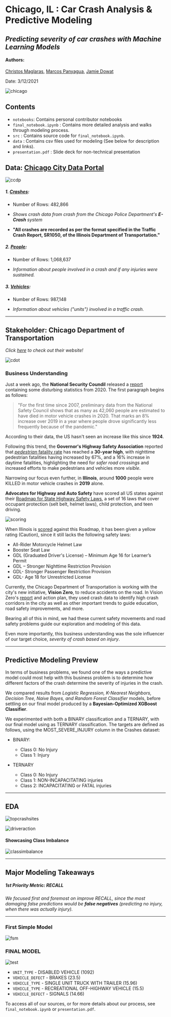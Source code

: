 # Chicago, IL : Car Crash Analysis & Predictive Modeling


## *Predicting severity of car crashes with Machine Learning Models*

#### Authors:
[Christos Maglaras](mailto:Christo111M@gmail.com), 
[Marcos Panyagua](mailto:marcosvppfernandes@gmail.com), 
[Jamie Dowat](mailto:jamie_dowat44@yahoo.com)

Date: 3/12/2021

![chicago](img/chicago_night_drive.jpg)


## Contents
* `notebooks`: Contains personal contributor notebooks
* `final_notebook.ipynb` : Contains more detailed analysis and walks through modeling process.
* `src` : Contains source code for `final_notebook.ipynb`.
* `data` : Contains csv files used for modeling (See below for description and links).
* `presentation.pdf` : Slide deck for non-technical presentation

## Data: [Chicago City Data Portal](https://data.cityofchicago.org/)

![ccdp](img/chicagocitydataportal.jpg)

##### 1. [Crashes](https://data.cityofchicago.org/Transportation/Traffic-Crashes-Crashes/85ca-t3if):

* Number of Rows: 482,866

* *Shows crash data from crash from the Chicago Police Department's **E-Crash** system*

* **"All crashes are recorded as per the format specified in the Traffic Crash Report, SR1050, of the Illinois Department of Transportation."**

##### 2. [People](https://data.cityofchicago.org/Transportation/Traffic-Crashes-People/u6pd-qa9d):

* Number of Rows: 1,068,637

* *Information about people involved in a crash and if any injuries were sustained.*

##### 3. [Vehicles](https://data.cityofchicago.org/Transportation/Traffic-Crashes-Vehicles/68nd-jvt3):

* Number of Rows: 987,148

* *Information about vehicles ("units") involved in a traffic crash.*

*********

## Stakeholder: Chicago Department of Transportation

*Click [here](https://www.chicago.gov/city/en/depts/cdot.html) to check out their website!*

![cdot](img/cdot.png)

### Business Understanding

Just a week ago, the **National Security Coundil** released a [report](https://www.nsc.org/newsroom/motor-vehicle-deaths-2020-estimated-to-be-highest) containing some disturbing statistics from 2020. The first paragraph begins as follows:
> "For the first time since 2007, preliminary data from the National Safety Council shows that as many as 42,060 people are estimated to have died in motor vehicle crashes in 2020. That marks an 8% increase over 2019 in a year where people drove significantly less frequently because of the pandemic."

According to their data, the US hasn't seen an increase like this since **1924**.

Following this trend, the **Governor's Highway Safety Association** reported that [*pedestrian* fatality rate](https://www.smartcitiesdive.com/news/ghsa-projects-highest-pedestrian-death-rate-since-1988/573203/) has reached a **30-year high**, with nighttime pedestrian fatalities having increased by 67%, and a 16% increase in daytime fatalities, highlighting the need for *safer road crossings* and increased efforts to make pedestrians and vehicles more *visible*.

Narrowing our focus even further, in **Illinois**, around **1000** people were KILLED in motor vehicle crashes in **2019** alone. 

**Advocates for Highway and Auto Safety** have scored all US states against their [Roadmap for State Highway Safety Laws](https://saferoads.org/wp-content/uploads/2020/01/Advocates-for-Highway-and-Auto-Safety-2020-Roadmap-of-State-Highway-Safety-Laws.pdf), a set of 16 laws that cover occupant protection (selt belt, helmet laws), child protection, and teen driving. 

![scoring](img/scoringsafety.png)

When Illinois is [scored](https://saferoads.org/state/illinois/) against this Roadmap, it has been given a yellow rating (Caution), since it still lacks the following safety laws:

* All-Rider Motorcycle Helmet Law
* Booster Seat Law
* GDL (Graduated Driver's License) – Minimum Age 16 for Learner’s Permit
* GDL – Stronger Nighttime Restriction Provision
* GDL- Stronger Passenger Restriction Provision
* GDL- Age 18 for Unrestricted License

Currently, the Chicago Department of Transportation is working with the city's new initiative, **Vision Zero**, to reduce accidents on the road. In Vision Zero's [report](https://8gq.ef1.myftpupload.com/wp-content/uploads/2016/05/17_0612-VZ-Action-Plan_FOR-WEB.pdf) and action plan, they used crash data to identify high crash corridors in the city as well as other important trends to guide education, road safety improvements, and more.

Bearing all of this in mind, we had these current safety movements and road safety problems guide our exploration and modeling of this data. 

Even more importantly, this business understanding was the sole influencer of our target choice, *severity of crash based on injury*.

******

## Predictive Modeling Preview

In terms of business problems, we found one of the ways a predictive model could most help with this business problem is to determine how different factors of the crash determine the severity of injuries in the crash.

We compared results from *Logistic Regression, K-Nearest Neighbors, Decision Tree, Naive Bayes, and Random Forest Classifier* models, before settling on our final model produced by a **Bayesian-Optimized XGBoost Classifier**.

We experimented with both a BINARY classification and a TERNARY, with our final model using as TERNARY classification. The targets are defined as follows, using the MOST_SEVERE_INJURY column in the Crashes dataset:

* BINARY:
    * Class 0: No Injury
    * Class 1: Injury
    
* TERNARY
    * Class 0: No Injury
    * Class 1: NON-INCAPACITATING injuries
    * Class 2: INCAPACITATING or FATAL injuries


*******

## EDA

![topcrashsites](img/topcrashsites.png)


![driveraction](img/driveraction.png)

#### Showcasing Class Imbalance
![classimbalance](img/classimbalance.png)

*******

## Major Modeling Takeaways

##### 1st Priority Metric: RECALL
*We focused first and foremost on improve RECALL, since the most damaging false predictions would be **false negatives** (predicting no injury, when there was actually injury).*

********
### First Simple Model

![fsm](img/fsm.png)


### FINAL MODEL

![test](img/finalmodel.png)

* `UNIT_TYPE` - DISABLED VEHICLE (1092)
* `VEHICLE_DEFECT` - BRAKES (23.5)
* `VEHICLE_TYPE` - SINGLE UNIT TRUCK WITH TRAILER (15.96)
* `VEHICLE_TYPE` - RECREATIONAL OFF-HIGHWAY VEHICLE (15.5)
* `VEHICLE_DEFECT` - SIGNALS (14.66)

To access all of our sources, or for more details about our process, see `final_notebook.ipynb` or `presentation.pdf`.
